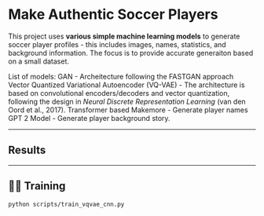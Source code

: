 # Make Authentic Soccer Players

This project uses **various simple machine learning models** to generate soccer player profiles - this includes images, names, statistics, and background information. The focus is to provide accurate generaiton based on a small dataset. 

List of models:
  GAN
    - Archeitecture following the FASTGAN approach
  Vector Quantized Variational Autoencoder (VQ-VAE)
    - The architecture is based on convolutional encoders/decoders and vector quantization, following the design in *Neural Discrete Representation Learning* (van den Oord et al., 2017).
  Transformer based Makemore
    - Generate player names
  GPT 2 Model
    - Generate player background story.
  

---

## Results


---

## 🏃‍♂️ Training

```bash
python scripts/train_vqvae_cnn.py
